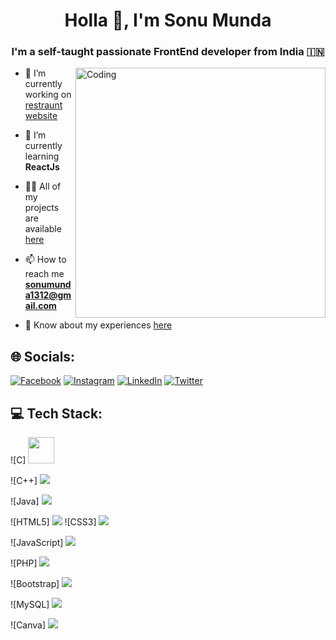 
<h1 align="center">Holla 👋, I'm Sonu Munda</h1>
<h3 align="center">I'm a self-taught passionate FrontEnd developer from India 🇮🇳</h3>
<img align="right" alt="Coding" width="400" src="https://media.tenor.com/NOYF3f82b_gAAAAC/programmer.gif">

- 🔭 I’m currently working on [restraunt website](https://github.com/SonuMunda/nashto_club.com)

- 🌱 I’m currently learning **ReactJs**

- 👨‍💻 All of my projects are available [here](https://github.com/SonuMunda)


- 📫 How to reach me **sonumunda1312@gmail.com**

- 📄 Know about my experiences [here](https://sonumunda.github.io/SonuMunda-Portfolio/)

## 🌐 Socials:
[![Facebook](https://img.shields.io/badge/Facebook-%231877F2.svg?logo=Facebook&logoColor=white)](https://facebook.com/https://www.facebook.com/sonu.m.75685) 
[![Instagram](https://img.shields.io/badge/Instagram-%23E4405F.svg?logo=Instagram&logoColor=white)](https://instagram.com/https://www.instagram.com/sonumunda__/) [![LinkedIn](https://img.shields.io/badge/LinkedIn-%230077B5.svg?logo=linkedin&logoColor=white)](https://linkedin.com/in/https://www.linkedin.com/in/sonu-munda-b8806b21a/) 
[![Twitter](https://img.shields.io/badge/Twitter-%231DA1F2.svg?logo=Twitter&logoColor=white)](https://twitter.com/https://twitter.com/SonuMunda_) 

## 💻 Tech Stack:

![C] <img src="https://cdn.jsdelivr.net/gh/devicons/devicon/icons/c/c-original.svg" height="42px" />
          
![C++]
<img src="https://cdn.jsdelivr.net/gh/devicons/devicon/icons/cplusplus/cplusplus-original.svg" />
          
![Java]
 <img src="https://cdn.jsdelivr.net/gh/devicons/devicon/icons/java/java-original-wordmark.svg" />
 
![HTML5]
 <img src="https://cdn.jsdelivr.net/gh/devicons/devicon/icons/html5/html5-original-wordmark.svg" />
![CSS3]
<img src="https://cdn.jsdelivr.net/gh/devicons/devicon/icons/css3/css3-original-wordmark.svg" />

![JavaScript]
<img src="https://cdn.jsdelivr.net/gh/devicons/devicon/icons/javascript/javascript-original.svg" />

![PHP]
<img src="https://cdn.jsdelivr.net/gh/devicons/devicon/icons/php/php-original.svg" />

![Bootstrap]
<img src="https://cdn.jsdelivr.net/gh/devicons/devicon/icons/bootstrap/bootstrap-original.svg" />

![MySQL]
<img src="https://cdn.jsdelivr.net/gh/devicons/devicon/icons/mysql/mysql-original-wordmark.svg" />

![Canva]
<img src="https://cdn.jsdelivr.net/gh/devicons/devicon/icons/canva/canva-original.svg" />
          

